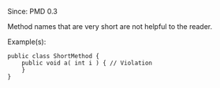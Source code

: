 Since: PMD 0.3

Method names that are very short are not helpful to the reader.

Example(s):
```
public class ShortMethod {
    public void a( int i ) { // Violation
    }
}
```
